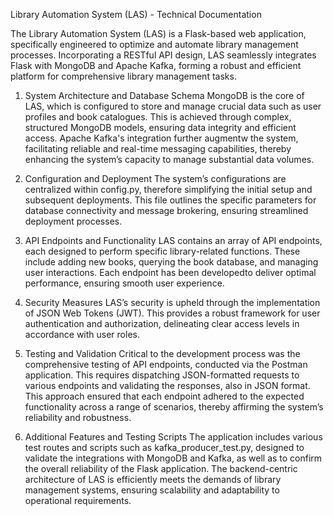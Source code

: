 Library Automation System (LAS) - Technical Documentation

The Library Automation System (LAS) is a Flask-based web application, specifically engineered to optimize and automate library management processes. Incorporating a RESTful API design, LAS seamlessly integrates Flask with MongoDB and Apache Kafka, forming a robust and efficient platform for comprehensive library management tasks.

1.	System Architecture and Database Schema
MongoDB is the core of LAS, which is configured to store and manage crucial data such as user profiles and book catalogues. This is achieved through complex, structured MongoDB models, ensuring data integrity and efficient access. Apache Kafka's integration further augmentw the system, facilitating reliable and real-time messaging capabilities, thereby enhancing the system’s capacity to manage substantial data volumes.

2.	Configuration and Deployment
The system’s configurations are centralized within config.py, therefore simplifying the initial setup and subsequent deployments. This file outlines the specific parameters for database connectivity and message brokering, ensuring streamlined deployment processes.

3.	API Endpoints and Functionality
LAS contains an array of API endpoints, each designed to perform specific library-related functions. These include adding new books, querying the book database, and managing user interactions. Each endpoint has been developedto deliver optimal performance, ensuring smooth user experience.

4.	Security Measures
LAS’s security is upheld through the implementation of JSON Web Tokens (JWT). This provides a robust framework for user authentication and authorization, delineating clear access levels in accordance with user roles.


5.	Testing and Validation
Critical to the development process was the comprehensive testing of API endpoints, conducted via the Postman application. This requires dispatching JSON-formatted requests to various endpoints and validating the responses, also in JSON format. This approach ensured that each endpoint adhered to the expected functionality across a range of scenarios, thereby affirming the system’s reliability and robustness.

7.	Additional Features and Testing Scripts
The application includes various test routes and scripts such as kafka_producer_test.py, designed to validate the integrations with MongoDB and Kafka, as well as to confirm the overall reliability of the Flask application. The backend-centric architecture of LAS is efficiently meets the demands of library management systems, ensuring scalability and adaptability to operational requirements.

